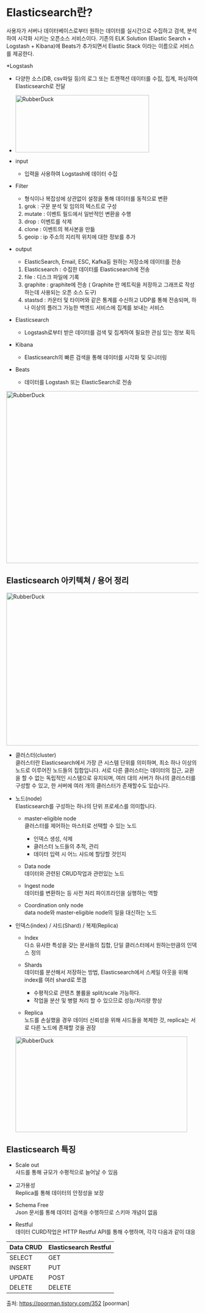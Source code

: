 Elasticsearch란?
=================
사용자가 서버나 데이터베이스로부터 원하는 데이터를 실시간으로 수집하고 검색, 분석하여 시각화 시키는 오픈소스 서비스이다.
기존의 ELK Solution (Elastic Search + Logstash + Kibana)에 Beats가 추가되면서 Elastic Stack 이라는 이름으로 서비스를 제공한다.

*Logstash
  * 다양한 소스(DB, csv파일 등)의 로그 또는 트랜잭션 데이터를 수집, 집계, 파싱하여 Elasticsearch로 전달
  * <img src="https://t1.daumcdn.net/cfile/tistory/999F343A5C51BB3018" width="350px" height="150px" title="px(픽셀) 크기 설정" alt="RubberDuck"></img><br/>
  
  * input
    * 입력을 사용하여 Logstash에 데이터 수집
    
  * Filter
    * 형식이나 복잡성에 상관없이 설정을 통해 데이터를 동적으로 변환
     1. grok : 구문 분석 및 임의의 텍스트로 구성
     2. mutate : 이벤트 필드에서 일반적인 변환을 수행
     3. drop : 이벤트를 삭제
     4. clone : 이벤트의 복사본을 만듦
     5. geoip : ip 주소의 지리적 위치에 대한 정보를 추가
    
  * output
    * ElasticSearch, Email, ESC, Kafka등 원하는 저장소에 데이터를 전송
    1. Elasticsearch : 수집한 데이터를 Elasticsearch에 전송
    2. file : 디스크 파일에 기록
    3. graphite : graphite에 전송 ( Graphite 란 메트릭을 저장하고 그래프로 작성하는데 사용되는 오픈 소스 도구)
    4. stastsd : 카운터 및 타이머와 같은 통계를 수신하고 UDP를 통해 전송되며, 하나 이상의 플러그 가능한 백엔드 서비스에 집계를 보내는 서비스
   
* Elasticsearch
  * Logstash로부터 받은 데이터를 검색 및 집계하여 필요한 관심 있는 정보 획득
  
* Kibana
  * Elasticsearch의 빠른 검색을 통해 데이터를 시각화 및 모니터링

* Beats
  * 데이터를 Logstash 또는 ElasticSearch로 전송
  
<img src="https://img1.daumcdn.net/thumb/R1280x0/?scode=mtistory2&fname=http%3A%2F%2Fcfile5.uf.tistory.com%2Fimage%2F993B7E495C98CAA7064E0B" width="700px" height="450px" title="px(픽셀) 크기 설정" alt="RubberDuck"></img><br/>

Elasticsearch 아키텍쳐 / 용어 정리
-------------------------------
<img src="https://img1.daumcdn.net/thumb/R1280x0/?scode=mtistory2&fname=http%3A%2F%2Fcfile27.uf.tistory.com%2Fimage%2F99A97A355C98D42D2E5196" width="650px" height="400px" title="px(픽셀) 크기 설정" alt="RubberDuck"></img><br/>

* 클러스터(cluster)  
클러스터란 Elasticsearch에서 가장 큰 시스템 단위를 의미하며, 최소 하나 이상의 노드로 이루어진 노드들의 집합입니다. 서로 다른 클러스터는 데이터의 접근, 교환을 할 수 없는 독립적인 시스템으로 유지되며, 
여러 대의 서버가 하나의 클러스터를 구성할 수 있고, 한 서버에 여러 개의 클러스터가 존재할수도 있습니다.
    
* 노드(node)  
Elasticsearch를 구성하는 하나의 단위 프로세스를 의미합니다.

  * master-eligible node  
  클러스터를 제어하는 마스터로 선택할 수 있는 노드
    * 인덱스 생성, 삭제
    * 클러스터 노드들의 추적, 관리
    * 데이터 입력 시 어느 샤드에 할당할 것인지
    
  * Data node  
  데이터와 관련된 CRUD작업과 관련있는 노드
  
  * Ingest node  
  데이터를 변환하는 등 사전 처리 파이프라인을 실행하는 역할
  
  * Coordination only node  
  data node와 master-eligible node의 일을 대신하는 노드
  
* 인덱스(index) / 샤드(Shard) / 복제(Replica)
  * Index  
  다소 유사한 특성을 갖는 문서들의 집합, 단일 클러스터에서 원하는만큼의 인덱스 정의
  
  * Shards  
  데이터를 분산해서 저장하는 방법, Elasticsearch에서 스케일 아웃을 위해 index를 여러 shard로 쪼갬
    * 수평적으로 콘텐츠 볼륨을 split/scale 가능하다.
    * 작업을 분산 및 병렬 처리 할 수 있으므로 성능/처리량 향상
 
  * Replica  
  노드를 손실했을 경우 데이터 신뢰성을 위해 샤드들을 복제한 것, replica는 서로 다른 노드에 존재할 것을 권장  
  
  <img src="https://img1.daumcdn.net/thumb/R1280x0/?scode=mtistory2&fname=http%3A%2F%2Fcfile29.uf.tistory.com%2Fimage%2F991563425C98CB341A49D4" width="450x" height="250px" title="px(픽셀) 크기 설정" alt="RubberDuck"></img><br/>

Elasticsearch 특징
------------------
* Scale out  
샤드를 통해 규모가 수평적으로 늘어날 수 있음

* 고가용성  
Replica를 통해 데이터의 안정성을 보장

* Schema Free  
Json 문서를 통해 데이터 검색을 수행하므로 스키마 개념이 없음

* Restful  
데이터 CURD작업은 HTTP Restful API를 통해 수행하며, 각각 다음과 같이 대응

| Data CRUD | Elasticsearch Restful | 
| --------- | --------------------- | 
| SELECT    | GET                   | 
| INSERT    | PUT                   | 
| UPDATE    | POST                  | 
| DELETE    | DELETE                | 

출처: https://poorman.tistory.com/352 [poorman]

    
    
    
    
    
    
    
    
    
    
    
    
